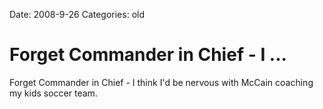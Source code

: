 Date: 2008-9-26
Categories: old

# Forget Commander in Chief - I ...

Forget Commander in Chief - I think I'd be nervous with McCain coaching my kids soccer team.
